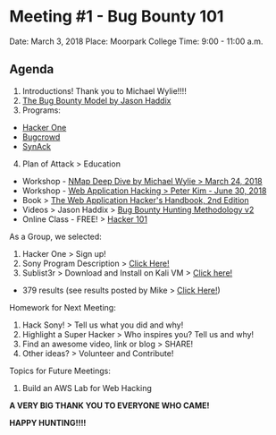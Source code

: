 ﻿

# Meeting #1 - Bug Bounty 101

Date: March 3, 2018
Place: Moorpark College
Time: 9:00 - 11:00 a.m.

 ## Agenda
 

 1. Introductions!  Thank you to Michael Wylie!!!!  
 2. [The Bug Bounty Model by Jason Haddix](https://www.darkreading.com/vulnerabilities---threats/the-bug-bounty-model-21-years-and-counting/a/d-id/1327752) 
 3. Programs:
 * [Hacker One](https://www.hackerone.com/start-hacking)
 * [Bugcrowd](https://bugcrowd.com/user/sign_up)
 * [SynAck](https://www.synack.com)
 4. Plan of Attack > Education
 * Workshop - [NMap Deep Dive by Michael Wylie > March 24, 2018](http://www.issa-vc.org/calendar.html) 
 * Workshop - [Web Application Hacking > Peter Kim - June 30, 2018](https://www.eventbrite.com/e/lethal-security-training-intro-to-web-application-hacking-101-tickets-41686831435)
 * Book > [The Web Application Hacker's Handbook, 2nd Edition](https://www.amazon.com/Web-Application-Hackers-Handbook-Exploiting/dp/1118026470) 
 * Videos > Jason Haddix > [Bug Bounty Hunting Methodology v2](https://www.youtube.com/watch?v=C4ZHAdI8o1w) 
 * Online Class - FREE!  > [Hacker 101](https://www.hacker101.com)

As a Group, we selected:

 1. Hacker One > Sign up!
 2. Sony Program Description > [Click Here!](https://hackerone.com/sony) 
 3. Sublist3r > Download and Install on Kali VM > [Click here!](https://github.com/aboul3la/Sublist3r) 
 * 379 results (see results posted by Mike > [Click Here!](https://github.com/r00tgate/bugbounty101/tree/master/Sony)) 

Homework for Next Meeting:
1. Hack Sony! > Tell us what you did and why!
2. Highlight a Super Hacker > Who inspires you?  Tell us and why!  
3. Find an awesome video, link or blog > SHARE!
4. Other ideas? > Volunteer and Contribute! 

Topics for Future Meetings:
1. Build an AWS Lab for Web Hacking

**A VERY BIG THANK YOU TO EVERYONE WHO CAME!**

**HAPPY HUNTING!!!!**



